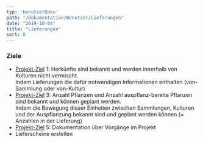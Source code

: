 ```yaml
---
typ: 'benutzerDoku'
path: "/Dokumentation/Benutzer/Lieferungen"
date: "2019-10-04"
title: "Lieferungen"
sort: 8
---
```


### Ziele
- [Projekt-Ziel](/Dokumentation/Benutzer/Ziele) 1: Herkünfte sind bekannt und werden innerhalb von Kulturen nicht vermischt.<br/>
  Indem Lieferungen die dafür notwendigen Informationen enthalten (von-Sammlung oder von-Kultur)
- [Projekt-Ziel](/Dokumentation/Benutzer/Ziele) 3: Anzahl Pflanzen und Anzahl auspflanz-bereite Pflanzen sind bekannt und können geplant werden.<br/>
  Indem die Bewegung dieser Einheiten zwischen Sammlungen, Kulturen und der Auspflanzung bekannt sind und geplant werden können (= Anzahlen in der Lieferung)
- [Projekt-Ziel](/Dokumentation/Benutzer/Ziele) 5: Dokumentation über Vorgänge im Projekt
- Lieferscheine erstellen